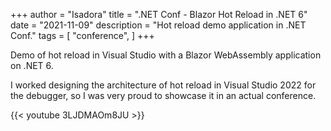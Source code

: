 +++
author = "Isadora"
title = ".NET Conf - Blazor Hot Reload in .NET 6"
date = "2021-11-09"
description = "Hot reload demo application in .NET Conf."
tags = [
    "conference",
]
+++

Demo of hot reload in Visual Studio with a Blazor WebAssembly application on .NET 6.

<!--more-->

I worked designing the architecture of hot reload in Visual Studio 2022 for the debugger, so I was very proud to showcase it in an actual conference.

{{< youtube 3LJDMAOm8JU >}}
